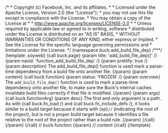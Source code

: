 /\* \* Copyright (c) Facebook, Inc. and its affiliates. \* \* Licensed
under the Apache License, Version 2.0 (the \"License\"); \* you may not
use this file except in compliance with the License. \* You may obtain a
copy of the License at \* \* http://www.apache.org/licenses/LICENSE-2.0
\* \* Unless required by applicable law or agreed to in writing,
software \* distributed under the License is distributed on an \"AS IS\"
BASIS, \* WITHOUT WARRANTIES OR CONDITIONS OF ANY KIND, either express
or implied. \* See the License for the specific language governing
permissions and \* limitations under the License. \*/ {namespace
buck.add_build_file_dep} /\*\*\*/ {template .soyweb} {call buck.page}
{param title: \'add_build_file_dep()\' /} {param navid:
\'function_add_build_file_dep\' /} {param prettify: true /} {param
description} The add_build_file_dep() function is used mark a parse-time
dependency from a build file onto another file. {/param} {param content}
{call buck.function} {param status: \'FROZEN\' /} {param overview} The
`add_build_file_dep()` function is used to mark a parse-time dependency
onto another file, to make sure the Buck\'s internal caches invalidate
build files correctly if that file is modified. {/param} {param args}
{call buck.functionArg} {param desc} The first and only argument is a
path. As with {call buck.fn_load /} and {call buck.fn_include_defs /},
it looks similar to a build target because it starts with {sp}`//`
(indicating the root of the project), but is not a proper build target
because it identifies a file relative to the root of the project rather
than a build rule. {/param} {/call} {/param} {/call} // buck.function
{/param} // content {/call} {/template}
